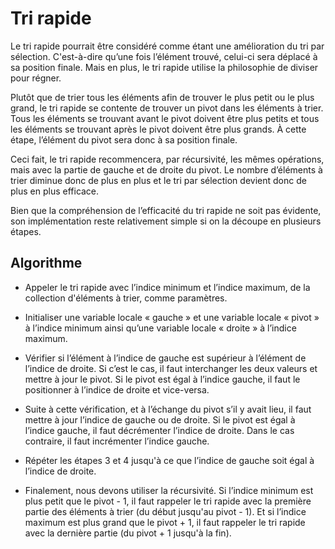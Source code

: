 # Tri rapide

Le tri rapide pourrait être considéré comme étant une amélioration du tri par sélection. C'est-à-dire qu’une fois l’élément trouvé, celui-ci sera déplacé à sa position finale. Mais en plus, le tri rapide utilise la philosophie de diviser pour régner.

Plutôt que de trier tous les éléments afin de trouver le plus petit ou le plus grand, le tri rapide se contente de trouver un pivot dans les éléments à trier. Tous les éléments se trouvant avant le pivot doivent être plus petits et tous les éléments se trouvant après le pivot doivent être plus grands. À cette étape, l’élément du pivot sera donc à sa position finale.

Ceci fait, le tri rapide recommencera, par récursivité, les mêmes opérations, mais avec la partie de gauche et de droite du pivot. Le nombre d’éléments à trier diminue donc de plus en plus et le tri par sélection devient donc de plus en plus efficace.

Bien que la compréhension de l’efficacité du tri rapide ne soit pas évidente, son implémentation reste relativement simple si on la découpe en plusieurs étapes.

## Algorithme

- Appeler le tri rapide avec l’indice minimum et l’indice maximum, de la collection d'éléments à trier, comme paramètres.

- Initialiser une variable locale « gauche » et une variable locale « pivot » à l’indice minimum ainsi qu’une variable locale « droite » à l’indice maximum.

- Vérifier si l’élément à l’indice de gauche est supérieur à l’élément de l’indice de droite. Si c’est le cas, il faut interchanger les deux valeurs et mettre à jour le pivot. Si le pivot est égal à l’indice gauche, il faut le positionner à l’indice de droite et vice-versa.

- Suite à cette vérification, et à l’échange du pivot s’il y avait lieu, il faut mettre à jour l’indice de gauche ou de droite. Si le pivot est égal à l’indice gauche, il faut décrémenter l’indice de droite. Dans le cas contraire, il faut incrémenter l’indice gauche.

- Répéter les étapes 3 et 4 jusqu'à ce que l’indice de gauche soit égal à l’indice de droite.

- Finalement, nous devons utiliser la récursivité. Si l’indice minimum est plus petit que le pivot - 1, il faut rappeler le tri rapide avec la première partie des éléments à trier (du début jusqu'au pivot - 1). Et si l’indice maximum est plus grand que le pivot + 1, il faut rappeler le tri rapide avec la dernière partie (du pivot + 1 jusqu'à la fin).
